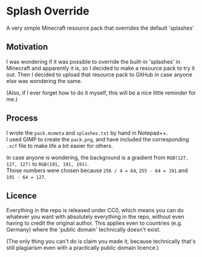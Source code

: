 # Splash Override

A very simple Minecraft resource pack that overrides the default 'splashes'

## Motivation

I was wondering if it was possible to override the built-in 'splashes' in Minecraft and apparently it is, so I decided to make a resource pack to try it out. Then I decided to upload that resource pack to GitHub in case anyone else was wondering the same.

(Also, if I ever forget how to do it myself, this will be a nice little reminder for me.)

## Process

I wrote the `pack.mcmeta` and `splashes.txt` by hand in Notepad++.  
I used GIMP to create the `pack.png`, and have included the corresponding `.xcf` file to make life a bit easier for others.  

In case anyone is wondering, the background is a gradient from `RGB(127, 127, 127)` to `RGB(191, 191, 191)`.  
Those numbers were chosen because `256 / 4 = 64`, `255 - 64 = 191` and `191 - 64 = 127`.  

## Licence

Everything in the repo is released under CC0, which means you can do whatever you want with absolutely everything in the repo, without even having to credit the original author. This applies even to countries (e.g. Germany) where the 'public domain' technically doesn't exist.

(The only thing you can't do is claim you made it, because technically that's still plagiarism even with a practically public domain licence.)
